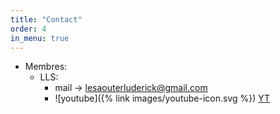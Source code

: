 ```yaml
---
title: "Contact"
order: 4
in_menu: true
---
```

- Membres:
    - LLS:
        - mail -> lesaouterluderick@gmail.com
        - ![youtube]({% link images/youtube-icon.svg %}) [YT](https://youtube.com/@lls3754?si=JVCIHCM4MFISzL4h) 